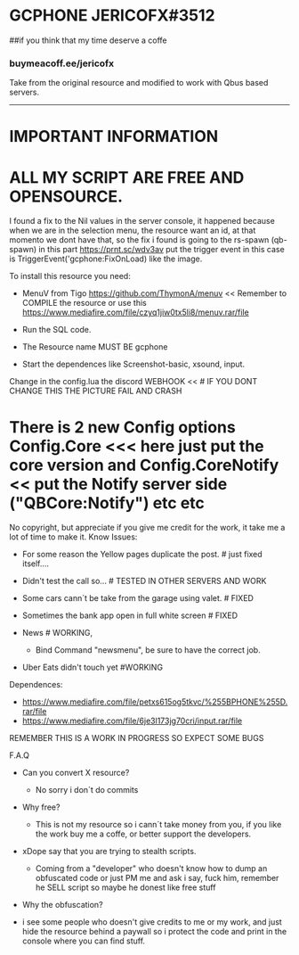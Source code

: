 # GCPHONE  JERICOFX#3512

##if you think that my time deserve a coffe
### buymeacoff.ee/jericofx

Take from the original resource and modified to work with Qbus based servers.


------------

# IMPORTANT INFORMATION

# ALL MY SCRIPT ARE FREE AND OPENSOURCE.

I found a fix to the Nil values in the server console, it happened because when we are in the selection menu, the resource want an id, at that momento we dont have that, so the fix i found is going to the rs-spawn (qb-spawn) in this part https://prnt.sc/wdv3av  put the trigger event in this case is  TriggerEvent('gcphone:FixOnLoad)  like the image.

To install this resource you need:


 * MenuV from Tigo https://github.com/ThymonA/menuv << Remember to COMPILE the resource or use this https://www.mediafire.com/file/czyq1jiw0tx5li8/menuv.rar/file

* Run the SQL code.

* The Resource name MUST BE gcphone

* Start the dependences like Screenshot-basic, xsound, input.

Change in the config.lua the discord WEBHOOK << # IF YOU DONT CHANGE THIS THE PICTURE FAIL AND CRASH

# There is 2 new Config options Config.Core <<< here just put the core version and Config.CoreNotify << put the Notify server side ("QBCore:Notify") etc etc

No copyright, but appreciate if you give me credit for the work, it take me a lot of time to make it. Know Issues:


* For some reason the Yellow pages duplicate the post. # just fixed itself....

* Didn't test the call so... # TESTED IN OTHER SERVERS AND WORK 

* Some cars cann´t be take from the  garage using valet. # FIXED

* Sometimes the bank app open in full white screen # FIXED

* News # WORKING, 
  - Bind Command "newsmenu", be sure to have the correct job.

* Uber Eats didn't touch yet #WORKING





Dependences:
* https://www.mediafire.com/file/petxs615og5tkvc/%255BPHONE%255D.rar/file
* https://www.mediafire.com/file/6je3l173jg70cri/input.rar/file

REMEMBER THIS IS A WORK IN PROGRESS SO EXPECT SOME BUGS


F.A.Q
* Can you convert X resource?
  - No sorry i don´t do commits
  
* Why free?
  - This is not my resource so i cann´t take money from you, if you like the work buy me a coffe, or better support the developers.
  
* xDope say that you are trying to stealth scripts.
  - Coming from a "developer" who doesn't know how to dump an obfuscated code or just PM me and ask i say, fuck him, remember he SELL script so maybe he donest like free stuff
 
 * Why the obfuscation?
  - i see some people who doesn't give credits to me or my work, and just hide the resource behind a paywall so i protect the code and print in the console where you can find stuff.
